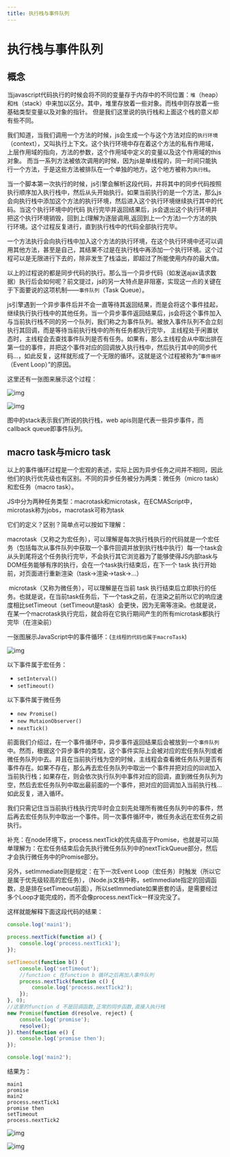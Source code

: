 ```yaml
---
title: 执行栈与事件队列
---
```

# 执行栈与事件队列
## 概念

当javascript代码执行的时候会将不同的变量存于内存中的不同位置：`堆`（heap）和`栈`（stack）中来加以区分。其中，堆里存放着一些对象。而栈中则存放着一些基础类型变量以及对象的指针。 但是我们这里说的执行栈和上面这个栈的意义却有些不同。

我们知道，当我们调用一个方法的时候，js会生成一个与这个方法对应的`执行环境`（context），又叫执行上下文。这个执行环境中存在着这个方法的私有作用域，上层作用域的指向，方法的参数，这个作用域中定义的变量以及这个作用域的this对象。 而当一系列方法被依次调用的时候，因为js是单线程的，同一时间只能执行一个方法，于是这些方法被排队在一个单独的地方。这个地方被称为`执行栈`。

当一个脚本第一次执行的时候，js引擎会解析这段代码，并将其中的同步代码按照执行顺序加入执行栈中，然后从头开始执行。如果当前执行的是一个方法，那么js会向执行栈中添加这个方法的执行环境，然后进入这个执行环境继续执行其中的代码。当这个执行环境中的代码 执行完毕并返回结果后，js会退出这个执行环境并把这个执行环境销毁，回到上(理解为逐层调用,返回到上一个方法)一个方法的执行环境。这个过程反复进行，直到执行栈中的代码全部执行完毕。

一个方法执行会向执行栈中加入这个方法的执行环境，在这个执行环境中还可以调用其他方法，甚至是自己，其结果不过是在执行栈中再添加一个执行环境。这个过程可以是无限进行下去的，除非发生了栈溢出，即超过了所能使用内存的最大值。

以上的过程说的都是同步代码的执行。那么当一个异步代码（如发送ajax请求数据）执行后会如何呢？前文提过，js的另一大特点是非阻塞，实现这一点的关键在于下面要说的这项机制——`事件队列`（Task Queue）。

js引擎遇到一个异步事件后并不会一直等待其返回结果，而是会将这个事件挂起，继续执行执行栈中的其他任务。当一个异步事件返回结果后，js会将这个事件加入与当前执行栈不同的另一个队列，我们称之为事件队列。被放入事件队列不会立刻执行其回调，而是等待当前执行栈中的所有任务都执行完毕， 主线程处于闲置状态时，主线程会去查找事件队列是否有任务。如果有，那么主线程会从中取出排在第一位的事件，并把这个事件对应的回调放入执行栈中，然后执行其中的同步代码...，如此反复，这样就形成了一个无限的循环。这就是这个过程被称为“`事件循环`（Event Loop）”的原因。

这里还有一张图来展示这个过程：

 

![img](/assets/v2-da078fa3eadf3db4bf455904ae06f84b_hd.jpg)

 ![img](/assets/12890819-91dd61d0b5acf77b.webp)

图中的stack表示我们所说的执行栈，web apis则是代表一些异步事件，而callback queue即事件队列。

## macro task与micro task

​	以上的事件循环过程是一个宏观的表述，实际上因为异步任务之间并不相同，因此他们的执行优先级也有区别。不同的异步任务被分为两类：微任务（micro task）和宏任务（macro task）。

​	JS中分为两种任务类型：macrotask和microtask，在ECMAScript中，microtask称为jobs，macrotask可称为task

它们的定义？区别？简单点可以按如下理解：

​	macrotask（又称之为宏任务），可以理解是每次执行栈执行的代码就是一个宏任务（包括每次从事件队列中获取一个事件回调并放到执行栈中执行）每一个task会从头到尾将这个任务执行完毕，不会执行其它浏览器为了能够使得JS内部task与DOM任务能够有序的执行，会在一个task执行结束后，在下一个 task 执行开始前，对页面进行重新渲染（task->渲染->task->...）

​	microtask（又称为微任务），可以理解是在当前 task 执行结束后立即执行的任务。也就是说，在当前task任务后，下一个task之前，在渲染之前所以它的响应速度相比setTimeout（setTimeout是task）会更快，因为无需等渲染。也就是说，在某一个macrotask执行完后，就会将在它执行期间产生的所有microtask都执行完毕（在渲染前）



一张图展示JavaScript中的事件循环：(`主线程的代码也属于macroTask`)

![img](/assets/12890819-f6d165fb8a5e8d66.webp)

以下事件属于宏任务：

- `setInterval()`
- `setTimeout()`

以下事件属于微任务

- `new Promise()`
- `new MutaionObserver()`
- `nextTick()`

前面我们介绍过，在一个事件循环中，异步事件返回结果后会被放到一个`事件队列`中。然而，根据这个异步事件的类型，这个事件实际上会被对应的宏任务队列或者微任务队列中去。并且在当前执行栈为空的时候，主线程会查看微任务队列是否有事件存在。如果不存在，那么再去宏任务队列中取出一个事件并把对应的`回调`加入当前执行栈；如果存在，则会依次执行队列中事件对应的回调，直到微任务队列为空，然后去宏任务队列中取出最前面的一个事件，把对应的回调加入当前执行栈...如此反复，进入循环。

我们只需记住当当前执行栈执行完毕时会立刻先处理所有微任务队列中的事件，然后再去宏任务队列中取出一个事件。同一次事件循环中，微任务永远在宏任务之前执行。

补充：在node环境下，process.nextTick的优先级高于Promise，也就是可以简单理解为：在宏任务结束后会先执行微任务队列中的nextTickQueue部分，然后才会执行微任务中的Promise部分。

另外，setImmediate则是规定：在下一次Event Loop（宏任务）时触发（所以它是属于优先级较高的宏任务），（Node.js文档中称，setImmediate指定的回调函数，总是排在setTimeout前面），所以setImmediate如果嵌套的话，是需要经过多个Loop才能完成的，而不会像process.nextTick一样没完没了。

这样就能解释下面这段代码的结果：

```javascript
console.log('main1');

process.nextTick(function a() {
    console.log('process.nextTick1');
});

setTimeout(function b() {
    console.log('setTimeout');
    //function c 在function b 循环之后再加入事件队列
    process.nextTick(function c() {
        console.log('process.nextTick2');
    });
}, 0);
//这里的function d 不是回调函数,正常的同步函数,直接入执行栈
new Promise(function d(resolve, reject) {
    console.log('promise');
    resolve();
}).then(function e() {
    console.log('promise then');
});

console.log('main2');
```

结果为：

```text
main1
promise
main2
process.nextTick1
promise then
setTimeout
process.nextTick2
```

![img](/assets/2890819-f6d165fb8a5e8d66.webp)

![img](/assets/12890819-bce824083839ea30-1557709580456.webp)
